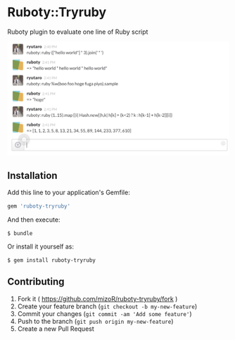 # Ruboty::Tryruby

Ruboty plugin to evaluate one line of Ruby script

![](images/tryruby.png)

## Installation

Add this line to your application's Gemfile:

```ruby
gem 'ruboty-tryruby'
```

And then execute:

    $ bundle

Or install it yourself as:

    $ gem install ruboty-tryruby


## Contributing

1. Fork it ( https://github.com/mizoR/ruboty-tryruby/fork )
2. Create your feature branch (`git checkout -b my-new-feature`)
3. Commit your changes (`git commit -am 'Add some feature'`)
4. Push to the branch (`git push origin my-new-feature`)
5. Create a new Pull Request
